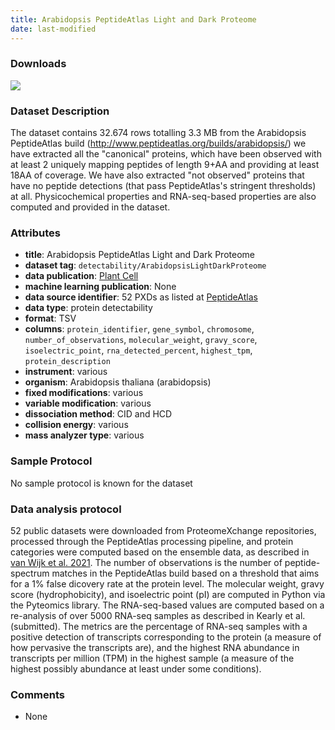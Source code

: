```yaml
---
title: Arabidopsis PeptideAtlas Light and Dark Proteome
date: last-modified
---
```

### Downloads
[![](https://img.shields.io/badge/download-training%20dataset-205380?style=flat-square)](http://www.peptideatlas.org/builds/arabidopsis/light_and_dark_protein_list.tsv)<br>

### Dataset Description
The dataset contains 32.674 rows totalling 3.3 MB from the Arabidopsis PeptideAtlas build (http://www.peptideatlas.org/builds/arabidopsis/)
we have extracted all the "canonical" proteins, which have been observed with at least 2
uniquely mapping peptides of length 9+AA and providing at least 18AA of coverage. We have
also extracted "not observed" proteins that have no peptide detections (that pass
PeptideAtlas's stringent thresholds) at all. Physicochemical properties and RNA-seq-based
properties are also computed and provided in the dataset.


### Attributes
- **title**: Arabidopsis PeptideAtlas Light and Dark Proteome
- **dataset tag**: `detectability/ArabidopsisLightDarkProteome`
- **data publication**: [Plant Cell](https://doi.org/10.1093/plcell/koab211)
- **machine learning publication**: None
- **data source identifier**: 52 PXDs as listed at [PeptideAtlas](https://db.systemsbiology.net/sbeams/cgi/PeptideAtlas/buildDetails?atlas_build_id=510)
- **data type**: protein detectability
- **format**: TSV
- **columns**: `protein_identifier`, `gene_symbol`, `chromosome`,
       `number_of_observations`, `molecular_weight`,
       `gravy_score`, `isoelectric_point`, `rna_detected_percent`,
	   `highest_tpm`, `protein_description`
- **instrument**: various
- **organism**: Arabidopsis thaliana (arabidopsis)
- **fixed modifications**: various
- **variable modification**: various
- **dissociation method**: CID and HCD
- **collision energy**: various
- **mass analyzer type**: various

### Sample Protocol
No sample protocol is known for the dataset

### Data analysis protocol
52 public datasets were downloaded from ProteomeXchange repositories,
processed through the PeptideAtlas processing pipeline, and protein
categories were computed based on the ensemble data, as described in
[van Wijk et al. 2021](https://doi.org/10.1093/plcell/koab211).
The number of observations is the number of peptide-spectrum matches
in the PeptideAtlas build based on a threshold that aims for a 1%
false dicovery rate at the protein level. The molecular weight,
gravy score (hydrophobicity), and isoelectric point (pI) are
computed in Python via the Pyteomics library. The RNA-seq-based values
are computed based on a re-analysis of over 5000 RNA-seq samples as
described in Kearly et al. (submitted). The metrics are the percentage
of RNA-seq samples with a positive detection of transcripts
corresponding to the protein (a measure of how pervasive the transcripts are),
and the highest RNA abundance in transcripts per million (TPM) in the highest
sample (a measure of the highest possibly abundance at least under some
conditions).

### Comments
- None
